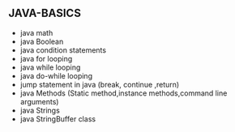 ## JAVA-BASICS 
* java math 
* java Boolean   
* java condition statements
* java for looping
* java while looping
* java do-while looping
* jump statement in java (break, continue ,return)
* java Methods (Static method,instance methods,command line arguments)
* java Strings
* java  StringBuffer class
  
 
